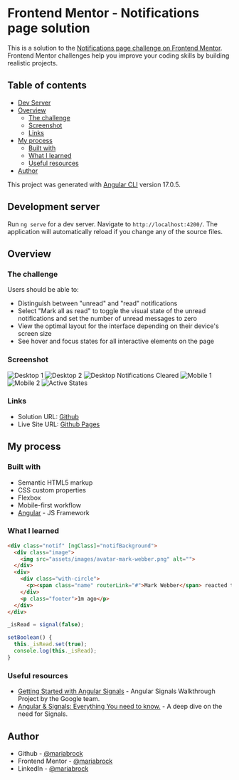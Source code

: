 # Frontend Mentor - Notifications page solution

This is a solution to the [Notifications page challenge on Frontend Mentor](https://www.frontendmentor.io/challenges/notifications-page-DqK5QAmKbC). Frontend Mentor challenges help you improve your coding skills by building realistic projects. 

## Table of contents

- [Dev Server](#development-server)
- [Overview](#overview)
  - [The challenge](#the-challenge)
  - [Screenshot](#screenshot)
  - [Links](#links)
- [My process](#my-process)
  - [Built with](#built-with)
  - [What I learned](#what-i-learned)
  - [Useful resources](#useful-resources)
- [Author](#author)

This project was generated with [Angular CLI](https://github.com/angular/angular-cli) version 17.0.5.

## Development server

Run `ng serve` for a dev server. Navigate to `http://localhost:4200/`. The application will automatically reload if you change any of the source files.

## Overview

### The challenge

Users should be able to:

- Distinguish between "unread" and "read" notifications
- Select "Mark all as read" to toggle the visual state of the unread notifications and set the number of unread messages to zero
- View the optimal layout for the interface depending on their device's screen size
- See hover and focus states for all interactive elements on the page

### Screenshot

![Desktop 1](src/assets/images/screenshots/desktop-notif-page-1.png)
![Desktop 2](src/assets/images/screenshots/desktop-notif-page-2.png)
![Desktop Notifications Cleared](src/assets/images/screenshots/desktop-notif-page-cleared.png)
![Mobile 1](src/assets/images/screenshots/notif-page-mobile.png)
![Mobile 2](src/assets/images/screenshots/notif-page-mobile-2.png)
![Active States](src/assets/images/screenshots/active-states-compilation.png)

### Links

- Solution URL: [Github](https://github.com/mariabrock/frontendmentorio-notifications-page-angular)
- Live Site URL: [Github Pages](https://mariabrock.github.io/frontendmentorio-notifications-page-angular/)

## My process

### Built with

- Semantic HTML5 markup
- CSS custom properties
- Flexbox
- Mobile-first workflow
- [Angular](https://angular.io/) - JS Framework

### What I learned

```html
<div class="notif" [ngClass]="notifBackground">
  <div class="image">
    <img src="assets/images/avatar-mark-webber.png" alt="">
  </div>
  <div>
    <div class="with-circle">
      <p><span class="name" routerLink="#">Mark Webber</span> reacted to your recent post <span class="event post" routerLink="#">My first tournament today!</span></p><span [ngClass]="iconDisplay"><i class="fa-solid fa-circle fa-xs"></i></span>
    </div>
    <p class="footer">1m ago</p>
  </div>
</div>
```
```ts
_isRead = signal(false);

setBoolean() {
  this._isRead.set(true);
  console.log(this._isRead);
}
```

### Useful resources

- [Getting Started with Angular Signals](https://codelabs.developers.google.com/angular-signals#0) - Angular Signals Walkthrough Project by the Google team.
- [Angular & Signals: Everything You need to know.](https://dev.to/this-is-angular/angular-signals-everything-you-need-to-know-2b7g) - A deep dive on the need for Signals.

## Author

- Github - [@mariabrock](https://github.com/mariabrock)
- Frontend Mentor - [@mariabrock](https://www.frontendmentor.io/profile/mariabrock)
- LinkedIn - [@mariabrock](https://www.linkedin.com/in/maria-brock/)
